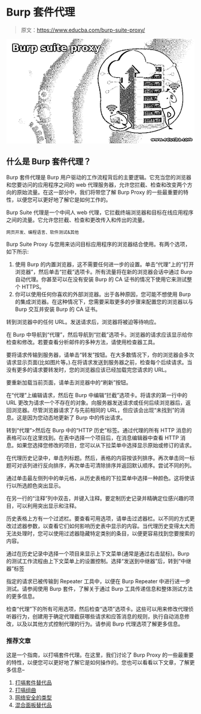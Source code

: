 # Burp 套件代理

> 原文：<https://www.educba.com/burp-suite-proxy/>

![Burp suite proxy](img/8738b17fa87bf4ae4d3a08f76cb347e6.png)



## 什么是 Burp 套件代理？

Burp 套件代理是 Burp 用户驱动的工作流程背后的主要逻辑。它充当您的浏览器和您要访问的应用程序之间的 web 代理服务器，允许您拦截、检查和改变两个方向的原始流量。在这一部分中，我们将带您了解 Burp Proxy 的一些最重要的特性，以便您可以更好地了解它是如何工作的。

Burp Suite 代理是一个中间人 web 代理，它拦截终端浏览器和目标在线应用程序之间的流量。它允许您拦截、检查和更改传入和传出的流量。

<small>网页开发、编程语言、软件测试&其他</small>

Burp Suite Proxy 与您用来访问目标应用程序的浏览器结合使用。有两个选项，如下所示:

1.  使用 Burp 的内置浏览器，这不需要任何进一步的设置。单击“代理”上的“打开浏览器”，然后单击“拦截”选项卡。所有流量将在新的浏览器会话中通过 Burp 自动代理。你甚至可以在没有安装 Burp 的 CA 证书的情况下使用它来测试整个 HTTPS。
2.  你可以使用任何你喜欢的外部浏览器。出于各种原因，您可能不想使用 Burp 的集成浏览器。在这种情况下，您需要采取更多的步骤来配置您的浏览器以与 Burp 交互并安装 Burp 的 CA 证书。

转到浏览器中的任何 URL。发送请求后，浏览器将被迫等待响应。

在 Burp 中导航到“代理”，然后导航到“拦截”选项卡。浏览器的请求应该显示给你检查和修改。若要查看分析邮件的多种方法，请使用检查器工具。

要将请求传输到服务器，请单击“转发”按钮。在大多数情况下，你的浏览器会多次请求显示页面(比如图片等。).在将请求发送到服务器之前，检查每个后续请求。当没有更多的请求要转发时，您的浏览器应该已经加载完您请求的 URL。

要重新加载当前页面，请单击浏览器中的“刷新”按钮。

在“代理”上编辑请求，然后在 Burp 中编辑“拦截”选项卡。将请求的第一行中的 URL 更改为请求一个不存在的对象。向服务器发送请求或任何后续浏览器后，返回浏览器。尽管浏览器请求了与先前相同的 URL，但应该会出现“未找到”的消息。这是因为您动态地更新了 Burp 中的传出请求。

转到“代理”>然后在 Burp 中的“HTTP 历史”标签。通过代理的所有 HTTP 消息的表格可以在这里找到。在表中选择一个项目后，在消息编辑器中查看 HTTP 消息。如果您选择您修改的项目，您可以从下拉菜单中选择显示原始或修订的请求。

在代理历史记录中，单击列标题。然后，表格的内容按该列排序。再次单击同一标题可对该列进行反向排序，再次单击可清除排序并返回默认顺序。尝试不同的列。

通过单击最左侧列中的单元格，从历史表格的下拉菜单中选择一种颜色。这将使该行以所选颜色突出显示。

在另一行的“注释”列中双击，并键入注释。要定制历史记录并精确定位感兴趣的项目，可以利用突出显示和注释。

历史表格上方有一个过滤栏。要查看可用选项，请单击过滤器栏。以不同的方式更改过滤器参数，以查看它们如何影响历史表中显示的内容。当代理历史变得太大而无法处理时，您可以使用过滤器隐藏特定类别的条目，以便更容易找到您要搜索的内容。

通过在历史记录中选择一个项目来显示上下文菜单(通常是通过右击鼠标)。Burp 的测试工作流程由上下文菜单上的设置控制。选择“发送到中继器”后，转到“中继器”标签

指定的请求已被传输到 Repeater 工具中，以便在 Burp Repeater 中进行进一步测试。请参阅使用 Burp 套件，了解关于通过 Burp 工具传递信息和整体测试方法的更多信息。

检查“代理”下的所有可用选项，然后检查“选项”选项卡。这些可以用来修改代理侦听器行为，创建用于确定代理截获哪些请求和应答消息的规则，执行自动消息修改，以及以其他方式控制代理的行为。请参阅 Burp 代理选项了解更多信息。

### 推荐文章

这是一个指南，以打嗝套件代理。在这里，我们讨论了 Burp Proxy 的一些最重要的特性，以便您可以更好地了解它是如何操作的。您也可以看看以下文章，了解更多信息–

1.  [打嗝套件替代品](https://www.educba.com/burp-suite-alternatives/)
2.  [打嗝组曲](https://www.educba.com/burp-suite/)
3.  [网络安全的类型](https://www.educba.com/types-of-cyber-security/)
4.  [混合面板替代品](https://www.educba.com/mixpanel-alternatives/)





